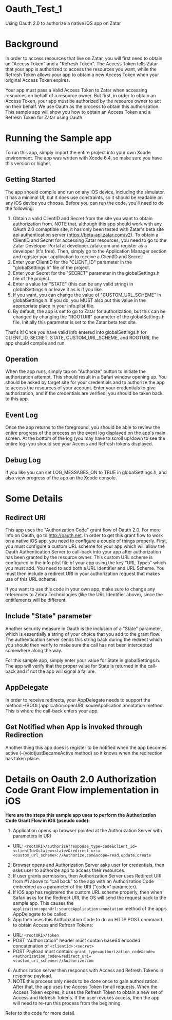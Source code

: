 # Oauth_Test_1
Using Oauth 2.0 to authorize a native iOS app on Zatar
# Background
In order to access resources that live on Zatar, you will first need to obtain an "Access Token" and a "Refresh Token". The Access Token tells Zatar that your app is authorized to access the resources you want, while the Refresh Token allows your app to obtain a new Access Token when your original Access Token expires.

Your app must pass a Valid Access Token to Zatar when accessing resources on behalf of a resource owner. But first, in order to obtain an Access Token, your app must be authorized by the resource owner to act on their behalf. We use Oauth as the process to obtain this authorization. This sample app will show you how to obtain an Access Token and a Refresh Token for Zatar using Oauth.
# Running the Sample app
To run this app, simply import the entire project into your own Xcode environment. The app was written with Xcode 6.4, so make sure you have this version or higher.
## Getting Started
The app should compile and run on any iOS device, including the simulator. It has a minimal UI, but it does use constraints, so it should be readable on any iOS device you choose.
Before you can run the code, you'll need to do the following:

 1. Obtain a valid ClientID and Secret from the site you want to obtain authorization from. NOTE that, although this app should work with any OAuth 2.0 comaptible site, it has only been tested with Zatar's beta site api authentication server (https://beta-api.zatar.com/v2). To obtain a ClientID and Secret for accessing Zatar resources, you need to go to the Zatar Developer Portal at developer.zatar.com and register as a developer (it's free). Then, simply go to the Application Manager section and register your application to receive a ClientID and Secret.
 2. Enter your ClientID for the "CLIENT_ID" parameter in the "globalSettings.h" file of the project.
 3. Enter your Secret for the "SECRET" parameter in the globalSettings.h file of the project.
 4. Enter a value for "STATE" (this can be any valid string) in globalSettings.h or leave it as is if you like.
 5. If you want, you can change the value of "CUSTOM_URL_SCHEME" in globalSettings.h. If you do, you MUST also put this value in the appropriate place in your info.plist file. 
 6. By default, the app is set to go to Zatar for authorization, but this can be changed by changing the "ROOTURI" parameter of the globalSettings.h file. Initially this parameter is set to the Zatar beta test site.

That's it! Once you have valid info entered into globalSettings.h for CLIENT_ID, SECRET, STATE, CUSTOM_URL_SCHEME, and ROOTURI, the app should compile and run.
## Operation
When the app runs, simply tap on "Authorize" button to initiate the authorization attempt. This should result in a Safari window opening up. You should be asked by target site for your credentials and to authorize the app to access the resources of your account. Enter your credentials to give authorization, and if the credentials are verified, you should be taken back to this app. 
## Event Log
Once the app returns to the foreground, you should be able to review the entire progress of the process on the event log displayed on the app's main screen. At the bottom of the log (you may have to scroll up/down to see the entire log) you should see your Access and Refresh tokens displayed.
## Debug Log
If you like you can set LOG_MESSAGES_ON to TRUE in globalSettings.h, and also view progress of the app on the Xcode console.

# Some Details
## Redirect URI
This app uses the "Authorization Code" grant flow of Oauth 2.0. For more info on Oauth, go to http://oauth.net. In order to get this grant flow to work on a native iOS app, you need to configure a couple of things properly. First, you must configure a custom URL scheme for your app which will allow the Oauth Authentication Server to call-back into your app after authorization has been granted by the resource owner. This custom URL scheme is configured in the info.plist file of your app using the key "URL Types" which you must add. You need to add both a URL Identifier and URL Scheme. You must then include a redirect URI in your authorization request that makes use of this URL scheme.

If you want to use this code in your own app, make sure to change any references to Zebra Technologies (like the URL Identifier above), since the entitlements will be different.

## Include "State" parameter
Another security measure in Oauth is the inclusion of a "State" parameter, which is essentially a string of your choice that you add to the grant flow. The authentication server sends this string back during the redirect which you should then verify to make sure the call has not been intercepted somewhere along the way. 

For this sample app, simply enter your value for State in globalSettings.h. The app will verify that the proper value for State is returned in the call-back and if not the app will signal a failure. 

## AppDelegate
In order to receive redirects, your AppDelegate needs to support the method -(BOOL)application:openURL:soureApplication:annotation method. This is where the call-back enters your app.

## Get Notified when App is invoked through Redirection
Another thing this app does is register to be notified when the app becomes active (-(void)justBecameActive method) so it knows when the redirection has taken place.

# Details on Oauth 2.0 Authorization Code Grant Flow implementation in iOS
**Here are the steps this sample app uses to perform the Authorization Code Grant Flow in iOS (pseudo code):**

1. Application opens up browser pointed at the Authorization Server with parameters in URI
  * URL: ```<rootURI>/authorize?response_type=code&client_id=<clientId>&state=<state>&redirect_uri=<custom_url_scheme>://Authorize.com&scope=read,update,create```
2. Browser opens and Authorization Server asks user for credentials, then asks user to authorize app to access their resources. 
3. If user grants permission, then Authorization Server uses Redirect URI from #1 above to “call back” to the app with an Authorization Code embedded as a parameter of the URI (“code=“ parameter).
4. If iOS app has registered the custom URL scheme properly, then when Safari asks for the Redirect URI, the OS will send the request back to the sample app. This causes the ```application:openUrl:sourceApplication:annotation``` method of the app’s AppDelegate to be called.
5. App then uses this Authorization Code to do an HTTP POST command to obtain Access and Refresh Tokens:
  * URL: ```<rootURI>/token```
  * POST “Authorization” header must contain base64 encoded concatenation of ```<clientId>:<secret>```
  * POST Payload must contain: ```grant_type=authorization_code&code=<authorization_code>&redirect_uri=<custom_url_scheme>://Authorize.com```
6. Authorization server then responds with Access and Refresh Tokens in response payload.
7. NOTE this process only needs to be done once to gain authorization. After that, the app uses the Access Token for all requests. When the Access Token expires, it uses the Refresh Token to obtain a new set of Access and Refresh Tokens. If the user revokes access, then the app will need to re-run this process from the beginning.



Refer to the code for more detail.
